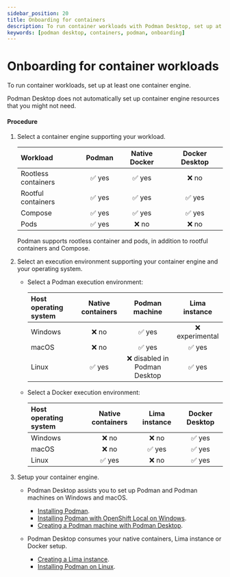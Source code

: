 ```yaml
---
sidebar_position: 20
title: Onboarding for containers
description: To run container workloads with Podman Desktop, set up at least one container engine.
keywords: [podman desktop, containers, podman, onboarding]
---
```


# Onboarding for container workloads

To run container workloads, set up at least one container engine.

Podman Desktop does not automatically set up container engine resources that you might not need.

#### Procedure

1. Select a container engine supporting your workload.

   | Workload            | Podman | Native Docker | Docker Desktop |
   | :------------------ | :----: | :-----------: | :------------: |
   | Rootless containers | ✅ yes |    ✅ yes     |     ❌ no      |
   | Rootful containers  | ✅ yes |    ✅ yes     |     ✅ yes     |
   | Compose             | ✅ yes |    ✅ yes     |     ✅ yes     |
   | Pods                | ✅ yes |     ❌ no     |     ❌ no      |

   Podman supports rootless container and pods, in addition to rootful containers and Compose.

2. Select an execution environment supporting your container engine and your operating system.

   - Select a Podman execution environment:

     | Host operating system | Native containers |        Podman machine         |  Lima instance  |
     | :-------------------- | :---------------: | :---------------------------: | :-------------: |
     | Windows               |       ❌ no       |            ✅ yes             | ❌ experimental |
     | macOS                 |       ❌ no       |            ✅ yes             |     ✅ yes      |
     | Linux                 |      ✅ yes       | ❌ disabled in Podman Desktop |     ✅ yes      |

   - Select a Docker execution environment:

     | Host operating system | Native containers | Lima instance | Docker Desktop |
     | :-------------------- | :---------------: | :-----------: | :------------: |
     | Windows               |       ❌ no       |     ❌ no     |     ✅ yes     |
     | macOS                 |       ❌ no       |    ✅ yes     |     ✅ yes     |
     | Linux                 |      ✅ yes       |     ❌ no     |     ✅ yes     |

3. Setup your container engine.

   - Podman Desktop assists you to set up Podman and Podman machines on Windows and macOS.

     - [Installing Podman](/docs/onboarding-for-containers/installing-podman).
     - [Installing Podman with OpenShift Local on Windows](/docs/onboarding-for-containers/installing-podman-with-openshift-local-on-windows).
     - [Creating a Podman machine with Podman Desktop](/docs/onboarding-for-containers/creating-a-podman-machine-with-podman-desktop).

   - Podman Desktop consumes your native containers, Lima instance or Docker setup.

     - [Creating a Lima instance](/docs/onboarding-for-containers/creating-a-lima-instance-with-podman-desktop).
     - [Installing Podman on Linux](https://podman.io/docs/installation#installing-on-linux).
